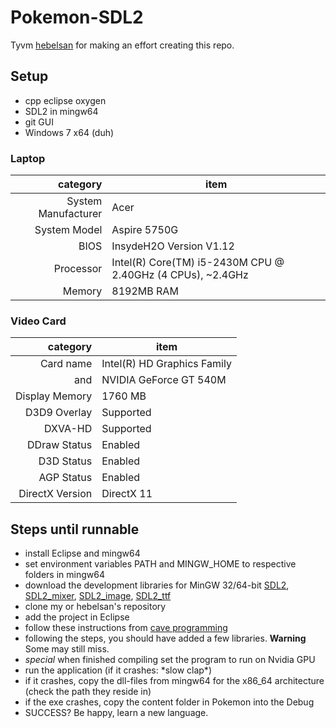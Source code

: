 # Pokemon-SDL2
Tyvm [hebelsan](https://github.com/hebelsan) for making an effort creating this repo.

## Setup
- cpp eclipse oxygen
- SDL2 in mingw64
- git GUI
- Windows 7 x64 (duh)

### Laptop
| category               | item               |
|-----------------------:| -------------------|
|    System Manufacturer | Acer               |
|           System Model | Aspire 5750G       |
|                   BIOS | InsydeH2O Version V1.12 |
|              Processor | Intel(R) Core(TM) i5-2430M CPU @ 2.40GHz (4 CPUs), ~2.4GHz |
|                 Memory | 8192MB RAM         |


### Video Card
| category          | item                        |
|------------------:|-----------------------------|
|         Card name | Intel(R) HD Graphics Family |
|               and | NVIDIA GeForce GT 540M      |
|    Display Memory | 1760 MB                     |
|      D3D9 Overlay | Supported                   |
|           DXVA-HD | Supported                   |
|      DDraw Status | Enabled                     |
|        D3D Status | Enabled                     |
|        AGP Status | Enabled                     |
|   DirectX Version | DirectX 11                  |


## Steps until runnable
- install Eclipse and mingw64
- set environment variables PATH and MINGW_HOME to respective folders in mingw64
- download the development libraries for MinGW 32/64-bit [SDL2](https://www.libsdl.org/download-2.0.php), [SDL2\_mixer](https://www.libsdl.org/projects/SDL_mixer/), [SDL2\_image](https://www.libsdl.org/projects/SDL_image/), [SDL2\_ttf](https://www.libsdl.org/projects/SDL_ttf/)
- clone my or hebelsan's repository
- add the project in Eclipse
- follow these instructions from [cave programming](https://www.caveofprogramming.com/c-for-complete-beginners/setting-up-sdl-windows.html)
- following the steps, you should have added a few libraries. __Warning__ Some may still miss.
- *special* when finished compiling set the program to run on Nvidia GPU
- run the application (if it crashes: \*slow clap\*)
- if it crashes, copy the dll-files from mingw64 for the x86_64 architecture (check the path they reside in)
- if the exe crashes, copy the content folder in Pokemon into the Debug
- SUCCESS? Be happy, learn a new language.

